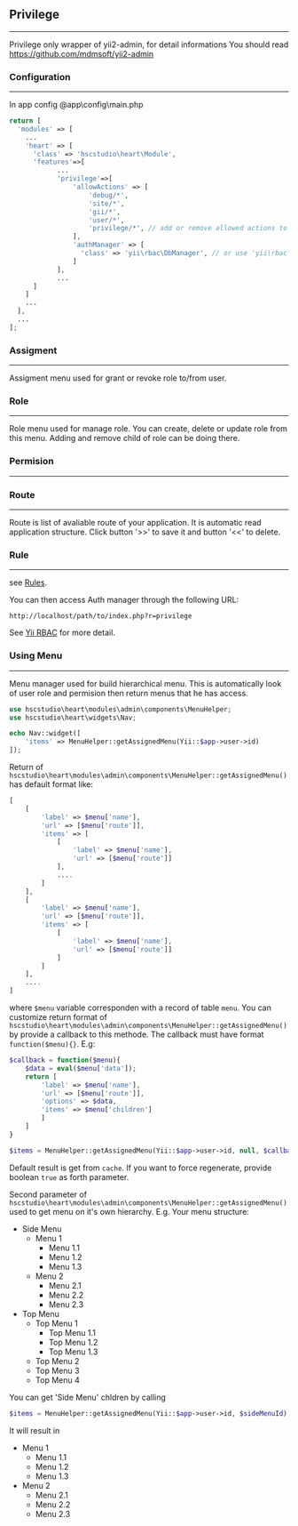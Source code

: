 ## Privilege ##
---
Privilege only wrapper of yii2-admin, for detail informations You should read https://github.com/mdmsoft/yii2-admin

### Configuration ###
---
In app config  @app\config\main.php
```php
return [
  'modules' => [
    ...
    'heart' => [
      'class' => 'hscstudio\heart\Module',
	  'features'=>[
			...
			'privilege'=>[
				'allowActions' => [
					'debug/*',
					'site/*',
					'gii/*',
					'user/*',
					'privilege/*', // add or remove allowed actions to this list
				],
				'authManager' => [
				  'class' => 'yii\rbac\DbManager', // or use 'yii\rbac\PhpManager'
				]
			],
			...
	  ]
    ]
    ...
  ],
  ...
];
```

### Assigment ### 
---
Assigment menu used for grant or revoke role to/from user.

### Role ### 
---
Role menu used for manage role. You can create, delete or update role from this menu.
Adding and remove child of role can be doing there.

### Permision ### 
---


### Route ### 
---
Route is list of avaliable route of your application. It is automatic read application structure.
Click button '>>' to save it and button '<<' to delete.

### Rule ### 
---
see [Rules](http://www.yiiframework.com/doc-2.0/guide-authorization.html#using-rules).

You can then access Auth manager through the following URL:
```
http://localhost/path/to/index.php?r=privilege
```

See [Yii RBAC](http://www.yiiframework.com/doc-2.0/guide-authorization.html#role-based-access-control-rbac) for more detail.


### Using Menu ### 
---

Menu manager used for build hierarchical menu. This is automatically look of user 
role and permision then return menus that he has access.


```php
use hscstudio\heart\modules\admin\components\MenuHelper;
use hscstudio\heart\widgets\Nav;

echo Nav::widget([
    'items' => MenuHelper::getAssignedMenu(Yii::$app->user->id)
]);

```
Return of `hscstudio\heart\modules\admin\components\MenuHelper::getAssignedMenu()` has default format like:
```php
[
    [
        'label' => $menu['name'], 
        'url' => [$menu['route']],
        'items' => [
			[
				'label' => $menu['name'], 
				'url' => [$menu['route']]
            ],
            ....
        ]
    ],
    [
        'label' => $menu['name'], 
        'url' => [$menu['route']],
        'items' => [
			[
				'label' => $menu['name'], 
				'url' => [$menu['route']]
            ]
        ]
    ],
    ....
]
```
where `$menu` variable corresponden with a record of table `menu`. You can customize 
return format of `hscstudio\heart\modules\admin\components\MenuHelper::getAssignedMenu()` by provide a callback to this methode.
The callback must have format `function($menu){}`. E.g:
```php
$callback = function($menu){
    $data = eval($menu['data']);
    return [
        'label' => $menu['name'], 
        'url' => [$menu['route']],
        'options' => $data,
        'items' => $menu['children']
        ]
    ]
}

$items = MenuHelper::getAssignedMenu(Yii::$app->user->id, null, $callback);
```
Default result is get from `cache`. If you want to force regenerate, provide boolean `true` as forth parameter.


Second parameter of `hscstudio\heart\modules\admin\components\MenuHelper::getAssignedMenu()` used to get menu on it's own hierarchy.
E.g. Your menu structure:

* Side Menu
  * Menu 1
    * Menu 1.1
    * Menu 1.2
    * Menu 1.3
  * Menu 2
    * Menu 2.1
    * Menu 2.2
    * Menu 2.3
* Top Menu
  * Top Menu 1
    * Top Menu 1.1
    * Top Menu 1.2
    * Top Menu 1.3
  * Top Menu 2
  * Top Menu 3
  * Top Menu 4

You can get 'Side Menu' chldren by calling
```php
$items = MenuHelper::getAssignedMenu(Yii::$app->user->id, $sideMenuId);
```
It will result in
* Menu 1
  * Menu 1.1
  * Menu 1.2
  * Menu 1.3
* Menu 2
  * Menu 2.1
  * Menu 2.2
  * Menu 2.3
